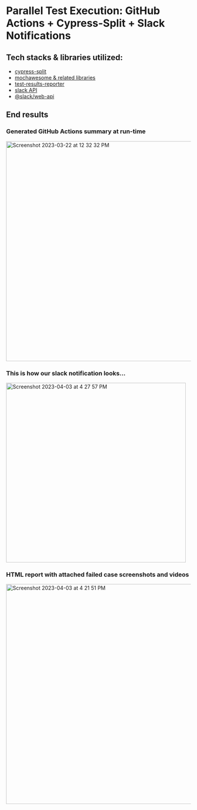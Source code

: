 # Parallel Test Execution: GitHub Actions + Cypress-Split + Slack Notifications

## Tech stacks & libraries utilized:
- [cypress-split](https://github.com/bahmutov/cypress-split)
- [mochawesome & related libraries](https://www.npmjs.com/package/mochawesome)
- [test-results-reporter](https://github.com/test-results-reporter/reporter)
- [slack API](https://api.slack.com/messaging/webhooks)
- [@slack/web-api](https://www.npmjs.com/package/@slack/web-api)

## End results
### Generated GitHub Actions summary at run-time
<img width="600" alt="Screenshot 2023-03-22 at 12 32 32 PM" src="https://user-images.githubusercontent.com/101544305/226829168-f4ca12b9-252b-4e61-999f-dec3e50d1634.png">

### This is how our slack notification looks...
<img width="490" alt="Screenshot 2023-04-03 at 4 27 57 PM" src="https://user-images.githubusercontent.com/101544305/229511264-94a0e709-2f06-4167-80d9-2441ec94fc85.png">

### HTML report with attached failed case screenshots and videos
<img width="600" alt="Screenshot 2023-04-03 at 4 21 51 PM" src="https://user-images.githubusercontent.com/101544305/229511214-bd3bc139-6cbd-44d2-ac04-89bbe368dbc6.png">



